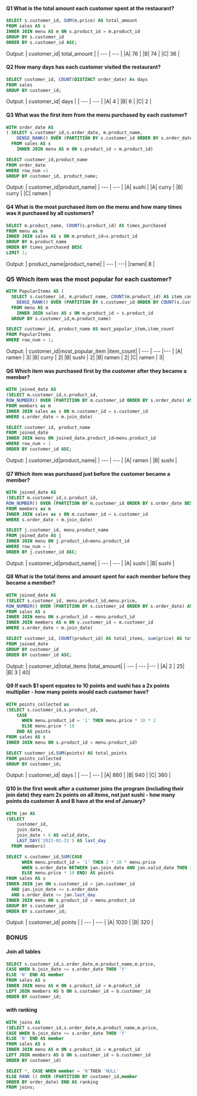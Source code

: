 #### Q1 What is the total amount each customer spent at the restaurant?

```SQL
SELECT s.customer_id, SUM(m.price) AS total_amount
FROM sales AS s
INNER JOIN menu AS m ON s.product_id = m.product_id
GROUP BY s.customer_id
ORDER BY s.customer_id ASC;
```

Output:
| customer_id| total_amount |
| --- | --- |
|A| 76 |
|B| 74 |
|C| 36 |

#### Q2 How many days has each customer visited the restaurant?

```SQL
SELECT customer_id, COUNT(DISTINCT order_date) As days
FROM sales
GROUP BY customer_id;
```
Output:
| customer_id| days |
| --- | --- |
|A| 4 |
|B| 6 |
|C| 2 |

#### Q3 What was the first item from the menu purchased by each customer?

```SQL
WITH order_date AS
( SELECT s.customer_id,s.order_date, m.product_name,
	DENSE_RANK() OVER (PARTITION BY s.customer_id ORDER BY s.order_date ) AS row_num
  FROM sales AS s
	INNER JOIN menu AS m ON s.product_id = m.product_id)

SELECT customer_id,product_name
FROM order_date
WHERE row_num =1
GROUP BY customer_id, product_name;
```

Output:
| customer_id|product_name|
| --- | --- |
|A| sushi  | 
|A| curry | 
|B| curry | 
|C| ramen | 


#### Q4 What is the most purchased item on the menu and how many times was it purchased by all customers?

```SQL
SELECT m.product_name, COUNT(s.product_id) AS times_purchased
FROM menu as m
INNER JOIN sales AS s ON m.product_id=s.product_id
GROUP BY m.product_name
ORDER BY times_purchased DESC
LIMIT 1;
```

Output:
| product_name|product_name|
| --- | ---|
|ramen| 8 | 

### Q5 Which item was the most popular for each customer?

```SQL
WITH PopularItems AS (
  SELECT s.customer_id, m.product_name, COUNT(m.product_id) AS item_count,
    DENSE_RANK() OVER (PARTITION BY s.customer_id ORDER BY COUNT(s.customer_id) DESC) AS row_num
  FROM menu AS m
    INNER JOIN sales AS s ON m.product_id = s.product_id
  GROUP BY s.customer_id,m.product_name)

SELECT customer_id, product_name AS most_popular_item,item_count
FROM PopularItems
WHERE row_num = 1;
```
Output:
| customer_id|most_popular_item |item_count|
| --- | --- |--- |
|A| ramen | 3|
|B| curry | 2|
|B| sushi | 2|
|B| ramen | 2|
|C| ramen | 3|

#### Q6 Which item was purchased first by the customer after they became a member?

```SQL
WITH joined_date AS
(SELECT m.customer_id,s.product_id,
ROW_NUMBER() OVER (PARTITION BY m.customer_id ORDER BY s.order_date) AS row_num
FROM members as m
INNER JOIN sales as s ON m.customer_id = s.customer_id
WHERE s.order_date > m.join_date)

SELECT customer_id, product_name
FROM joined_date
INNER JOIN menu ON joined_date.product_id=menu.product_id 
WHERE row_num = 1
ORDER BY customer_id ASC;
```
Output:
| customer_id|product_name|
| --- | --- |
|A| ramen | 
|B| sushi | 

#### Q7 Which item was purchased just before the customer became a member?
```SQL
WITH joined_date AS
(SELECT m.customer_id,s.product_id,
ROW_NUMBER() OVER (PARTITION BY m.customer_id ORDER BY s.order_date DESC) AS row_num
FROM members as m
INNER JOIN sales as s ON m.customer_id = s.customer_id
WHERE s.order_date < m.join_date)

SELECT j.customer_id, menu.product_name
FROM joined_date AS j
INNER JOIN menu ON j.product_id=menu.product_id 
WHERE row_num = 1
ORDER BY j.customer_id ASC;
```

Output:
| customer_id|product_name|
| --- | --- |
|A| sushi | 
|B| sushi | 


#### Q8 What is the total items and amount spent for each member before they became a member?

```SQL
WITH joined_date AS
(SELECT s.customer_id, menu.product_id,menu.price, 
ROW_NUMBER() OVER (PARTITION BY s.customer_id ORDER BY s.order_date) AS row_num
FROM sales AS s
INNER JOIN menu ON s.product_id = menu.product_id
INNER JOIN members AS m ON s.customer_id = m.customer_id
WHERE s.order_date < m.join_date)

SELECT customer_id, COUNT(product_id) AS total_items, sum(price) AS total_amount
FROM joined_date
GROUP BY customer_id
ORDER BY customer_id ASC;
```

Output:
| customer_id|total_items |total_amount|
| --- | --- |--- |
|A| 2 | 25|
|B| 3 | 40|


#### Q9 If each $1 spent equates to 10 points and sushi has a 2x points multiplier - how many points would each customer have?
```SQL
WITH points_collected as
(SELECT s.customer_id,s.product_id,
    CASE
      WHEN menu.product_id = '1' THEN menu.price * 10 * 2
      ELSE menu.price * 10
    END AS points
FROM sales AS s 
INNER JOIN menu ON s.product_id = menu.product_id)

SELECT customer_id,SUM(points) AS total_points
FROM points_collected
GROUP BY customer_id;
 ```

Output:
| customer_id| days |
| --- | --- |
|A| 860 |
|B| 940 |
|C| 360 |
 
#### Q10 In the first week after a customer joins the program (including their join date) they earn 2x points on all items, not just sushi - how many points do customer A and B have at the end of January? 
```SQL
WITH jan AS
(SELECT 
    customer_id, 
    join_date, 
    join_date + 6 AS valid_date,
    LAST_DAY('2021-01-31') AS last_day
  FROM members)

SELECT s.customer_id,SUM(CASE
      WHEN menu.product_id = '1' THEN 2 * 10 * menu.price
      WHEN s.order_date BETWEEN jan.join_date AND jan.valid_date THEN 2 * 10 * menu.price
      ELSE menu.price * 10 END) AS points
FROM sales AS s
INNER JOIN jan ON s.customer_id = jan.customer_id
  AND jan.join_date <= s.order_date
  AND s.order_date <= jan.last_day
INNER JOIN menu ON s.product_id = menu.product_id
GROUP BY s.customer_id
ORDER BY s.customer_id;
```
Output:
| customer_id| points |
| --- | --- |
|A| 1020 |
|B| 320 |

### BONUS
#### Join all tables
```SQL
SELECT s.customer_id,s.order_date,m.product_name,m.price,
CASE WHEN b.join_date <= s.order_date THEN 'Y'
ELSE 'N' END AS member
FROM sales AS s
INNER JOIN menu AS m ON s.product_id = m.product_id
LEFT JOIN members AS b ON s.customer_id = b.customer_id
ORDER BY customer_id;
```

#### with ranking
```SQL
WITH joins AS
(SELECT s.customer_id,s.order_date,m.product_name,m.price,
CASE WHEN b.join_date <= s.order_date THEN 'Y'
ELSE 'N' END AS member
FROM sales AS s
INNER JOIN menu AS m ON s.product_id = m.product_id
LEFT JOIN members AS b ON s.customer_id = b.customer_id
ORDER BY customer_id)

SELECT *, CASE WHEN member = 'N'THEN 'NULL'
ELSE RANK () OVER (PARTITION BY customer_id,member
ORDER BY order_date) END AS ranking 
FROM joins;
```


